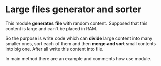 # Large files generator and sorter
This module **generates file** with random content. 
Supposed that this content is large and can`t be placed in RAM. 

So the purpose is write code which can **divide** large content into many smaller ones, sort each of them and then **merge and sort** small contents into big one.
After all write this content into file.

In main method there are an example and comments how use module.
